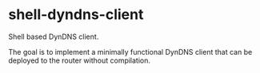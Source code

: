 # shell-dyndns-client

Shell based DynDNS client.

The goal is to implement a minimally functional DynDNS client that can be deployed to the router without compilation.
